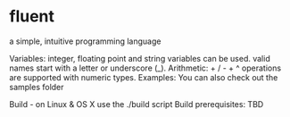 # fluent
a simple, intuitive programming language

Variables:     integer, floating point and string variables can be used.
               valid names start with a letter or underscore (_).
Arithmetic:    + / - + ^ operations are supported with numeric types.
Examples:      You can also check out the samples folder

Build - on Linux & OS X use the ./build script
Build prerequisites: TBD
